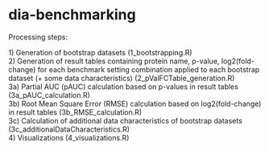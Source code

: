 # dia-benchmarking

Processing steps:

1\) Generation of bootstrap datasets (1_bootstrapping.R)\
2\) Generation of result tables containing protein name, p-value, log2(fold-change) for each benchmark setting combination applied to each bootstrap dataset (+ some data characteristics) (2_pValFCTable_generation.R)\
3a) Partial AUC (pAUC) calculation based on p-values in result tables (3a_pAUC_calculation.R)\
3b) Root Mean Square Error (RMSE) calculation based on log2(fold-change) in result tables (3b_RMSE_calculation.R)\
3c) Calculation of additional data characteristics of bootstrap datasets (3c_additionalDataCharacteristics.R)\
4\) Visualizations (4_visualizations.R)
